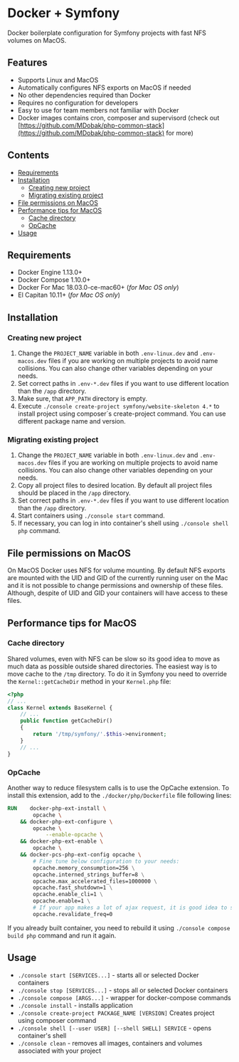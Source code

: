 # Docker + Symfony
Docker boilerplate configuration for Symfony projects with fast NFS volumes on MacOS.

## Features
 * Supports Linux and MacOS
 * Automatically configures NFS exports on MacOS if needed
 * No other dependencies required than Docker
 * Requires no configuration for developers
 * Easy to use for team members not familiar with Docker 
 * Docker images contains cron, composer and supervisord (check out [https://github.com/MDobak/php-common-stack](https://github.com/MDobak/php-common-stack) for more)

## Contents
 * [Requirements](#requirements)
 * [Installation](#installation)
   * [Creating new project](#creating-new-project)
   * [Migrating existing project](#migrating-existing-project)
 * [File permissions on MacOS](#file-permissions-on-macos)
 * [Performance tips for MacOS](#performance-tips-for-macos)
   * [Cache directory](#cache-directory)
   * [OpCache](#opcache)   
 * [Usage](#usage)

## Requirements
 * Docker Engine 1.13.0+
 * Docker Compose 1.10.0+
 * Docker For Mac 18.03.0-ce-mac60+ (_for Mac OS only_)
 * El Capitan 10.11+ (_for Mac OS only_)

## Installation
### Creating new project
 1. Change the `PROJECT_NAME` variable in both `.env-linux.dev` and `.env-macos.dev` files if you are working on multiple 
    projects to avoid name collisions. You can also change other variables depending on your needs.
 2. Set correct paths in `.env-*.dev` files if you want to use different location than the `/app` directory.
 4. Make sure, that `APP_PATH` directory is empty.
 5. Execute `./console create-project symfony/website-skeleton 4.*` to install project using composer`s create-project 
    command. You can use different package name and version.

### Migrating existing project
 1. Change the `PROJECT_NAME` variable in both `.env-linux.dev` and `.env-macos.dev` files if you are working on multiple 
    projects to avoid name collisions. You can also change other variables depending on your needs.
 2. Copy all project files to desired location. By default all project files should be placed in the `/app` directory. 
 3. Set correct paths in `.env-*.dev` files if you want to use different location than the `/app` directory.
 4. Start containers using `./console start` command.
 5. If necessary, you can log in into container's shell using `./console shell php` command.

## File permissions on MacOS
On MacOS Docker uses NFS for volume mounting. By default NFS exports are mounted with the UID and GID of the currently 
running user on the Mac and it is not possible to change permissions and ownership of these files. Although, despite of
UID and GID your containers will have access to these files.

## Performance tips for MacOS
### Cache directory
Shared volumes, even with NFS can be slow so its good idea to move as much data as possible outside shared directories.
The easiest way is to move cache to the `/tmp` directory. To do it in Symfony you need to override the
`Kernel::getCacheDir` method in your `Kernel.php` file: 
```php
<?php
// ...    
class Kernel extends BaseKernel {
    // ...
    public function getCacheDir()
    {
        return '/tmp/symfony/'.$this->environment;
    }
    // ...
}
```
### OpCache
Another way to reduce filesystem calls is to use the OpCache extension. To install this extension, add to the 
`./docker/php/Dockerfile` file following lines:
```dockerfile
RUN    docker-php-ext-install \
        opcache \
    && docker-php-ext-configure \
        opcache \
            --enable-opcache \
    && docker-php-ext-enable \
        opcache \
    && docker-pcs-php-ext-config opcache \
        # Fine tune below configuration to your needs:
        opcache.memory_consumption=256 \
        opcache.interned_strings_buffer=8 \
        opcache.max_accelerated_files=1000000 \
        opcache.fast_shutdown=1 \
        opcache.enable_cli=1 \
        opcache.enable=1 \
        # If your app makes a lot of ajax request, it is good idea to set revalidate_freq to 2 or 3 seconds
        opcache.revalidate_freq=0
```
If you already built container, you need to rebuild it using `./console compose build php` command and run it again.

## Usage
 * `./console start [SERVICES...]` - starts all or selected Docker containers
 * `./console stop [SERVICES...]` - stops all or selected Docker containers
 * `./console compose [ARGS...]` - wrapper for docker-compose commands
 * `./console install` - installs application
 * `./console create-project PACKAGE_NAME [VERSION]` Creates project using composer command
 * `./console shell [--user USER] [--shell SHELL] SERVICE` - opens container's shell
 * `./console clean` - removes all images, containers and volumes associated with your project

